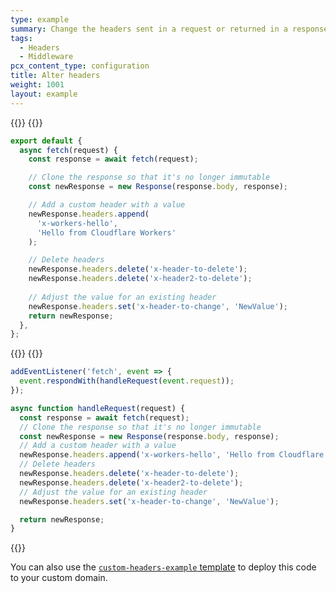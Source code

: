 ```yaml
---
type: example
summary: Change the headers sent in a request or returned in a response.
tags:
  - Headers
  - Middleware
pcx_content_type: configuration
title: Alter headers
weight: 1001
layout: example
---
```


{{<tabs labels="js/esm | js/sw">}}
{{<tab label="js/esm" default="true">}}

```js
export default {
  async fetch(request) {
    const response = await fetch(request);

    // Clone the response so that it's no longer immutable
    const newResponse = new Response(response.body, response);

    // Add a custom header with a value
    newResponse.headers.append(
      'x-workers-hello',
      'Hello from Cloudflare Workers'
    );

    // Delete headers
    newResponse.headers.delete('x-header-to-delete');
    newResponse.headers.delete('x-header2-to-delete');
    
    // Adjust the value for an existing header
    newResponse.headers.set('x-header-to-change', 'NewValue');
    return newResponse;
  },
};
```
{{</tab>}}
{{<tab label="js/sw">}}

```js
addEventListener('fetch', event => {
  event.respondWith(handleRequest(event.request));
});

async function handleRequest(request) {
  const response = await fetch(request);
  // Clone the response so that it's no longer immutable
  const newResponse = new Response(response.body, response);
  // Add a custom header with a value
  newResponse.headers.append('x-workers-hello', 'Hello from Cloudflare Workers');
  // Delete headers
  newResponse.headers.delete('x-header-to-delete');
  newResponse.headers.delete('x-header2-to-delete');
  // Adjust the value for an existing header
  newResponse.headers.set('x-header-to-change', 'NewValue');

  return newResponse;
}
```
{{</tabs>}}

You can also use the [`custom-headers-example` template](https://github.com/codewithkristian/custom-headers-example) to deploy this code to your custom domain.
